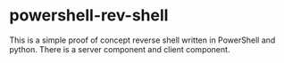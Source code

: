 # powershell-rev-shell
This is a simple proof of concept reverse shell written in PowerShell and python. There is a server component and client component. 

